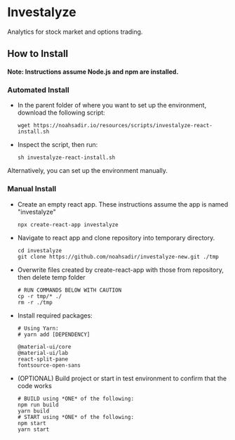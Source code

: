 # Investalyze
Analytics for stock market and options trading.

## How to Install

#### Note: Instructions assume Node.js and npm are installed.

### Automated Install
 - In the parent folder of where you want to set up the environment, download the following script:
   ```
   wget https://noahsadir.io/resources/scripts/investalyze-react-install.sh
   ```
 - Inspect the script, then run:
   ```
   sh investalyze-react-install.sh
   ```
Alternatively, you can set up the environment manually.

### Manual Install
- Create an empty react app. These instructions assume the app is named "investalyze"
  ```
  npx create-react-app investalyze
  ```
- Navigate to react app and clone repository into temporary directory.
  ```
  cd investalyze
  git clone https://github.com/noahsadir/investalyze-new.git ./tmp
  ```
- Overwrite files created by create-react-app with those from repository, then delete temp folder
  ```
  # RUN COMMANDS BELOW WITH CAUTION
  cp -r tmp/* ./
  rm -r ./tmp
  ```
- Install required packages:
  ```
  # Using Yarn:
  # yarn add [DEPENDENCY]

  @material-ui/core
  @material-ui/lab
  react-split-pane
  fontsource-open-sans
  ```
- (OPTIONAL) Build project or start in test environment to confirm that the code works
  ```
  # BUILD using *ONE* of the following:
  npm run build
  yarn build
  # START using *ONE* of the following:
  npm start
  yarn start
  ```
